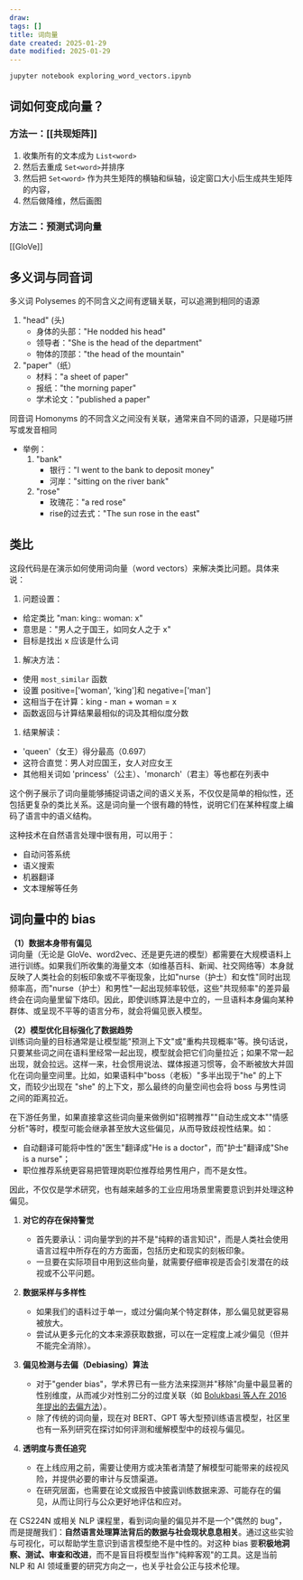 ```yaml
---
draw:
tags: []
title: 词向量
date created: 2025-01-29
date modified: 2025-01-29
---
```


```shell
jupyter notebook exploring_word_vectors.ipynb
```

## 词如何变成向量？

### 方法一：[[共现矩阵]]

1. 收集所有的文本成为 `List<word>`
2. 然后去重成 `Set<word>`并排序
3. 然后把 `Set<word>` 作为共生矩阵的横轴和纵轴，设定窗口大小后生成共生矩阵的内容，
4. 然后做降维，然后画图

### 方法二：预测式词向量

[[GloVe]]

## 多义词与同音词

多义词 Polysemes 的不同含义之间有逻辑关联，可以追溯到相同的语源

  1. "head" (头)
     - 身体的头部："He nodded his head"
     - 领导者："She is the head of the department"
     - 物体的顶部："the head of the mountain"
  2. "paper"（纸）
     - 材料："a sheet of paper"
     - 报纸："the morning paper"
     - 学术论文："published a paper"
     

同音词 Homonyms 的不同含义之间没有关联，通常来自不同的语源，只是碰巧拼写或发音相同

- 举例：
  1. "bank"
     - 银行："I went to the bank to deposit money"
     - 河岸："sitting on the river bank"
  2. "rose"
     - 玫瑰花："a red rose"
     - rise的过去式："The sun rose in the east"

## 类比

这段代码是在演示如何使用词向量（word vectors）来解决类比问题。具体来说：

1. 问题设置：
- 给定类比 "man: king:: woman: x"
- 意思是："男人之于国王，如同女人之于 x"
- 目标是找出 x 应该是什么词

1. 解决方法：
- 使用 `most_similar` 函数
- 设置 positive=['woman', 'king']和 negative=['man']
- 这相当于在计算：king - man + woman = x
- 函数返回与计算结果最相似的词及其相似度分数

1. 结果解读：
- 'queen'（女王）得分最高（0.697）
- 这符合直觉：男人对应国王，女人对应女王
- 其他相关词如 'princess'（公主）、'monarch'（君主）等也都在列表中

这个例子展示了词向量能够捕捉词语之间的语义关系，不仅仅是简单的相似性，还包括更复杂的类比关系。这是词向量一个很有趣的特性，说明它们在某种程度上编码了语言中的语义结构。

这种技术在自然语言处理中很有用，可以用于：

- 自动问答系统
- 语义搜索
- 机器翻译
- 文本理解等任务

## 词向量中的 bias

**（1）数据本身带有偏见**  
词向量（无论是 GloVe、word2vec、还是更先进的模型）都需要在大规模语料上进行训练。如果我们所收集的海量文本（如维基百科、新闻、社交网络等）本身就反映了人类社会的刻板印象或不平衡现象，比如"nurse（护士）和女性"同时出现频率高，而"nurse（护士）和男性"一起出现频率较低，这些"共现频率"的差异最终会在词向量里留下烙印。因此，即使训练算法是中立的，一旦语料本身偏向某种群体、或呈现不平等的语言分布，就会将偏见嵌入模型。

**（2）模型优化目标强化了数据趋势**  
训练词向量的目标通常是让模型能"预测上下文"或"重构共现概率"等。换句话说，只要某些词之间在语料里经常一起出现，模型就会把它们向量拉近；如果不常一起出现，就会拉远。这样一来，社会惯用说法、媒体报道习惯等，会不断被放大并固化在词向量空间里。比如，如果语料中"boss（老板）"多半出现于"he" 的上下文，而较少出现在 "she" 的上下文，那么最终的向量空间也会将 boss 与男性词之间的距离拉近。

在下游任务里，如果直接拿这些词向量来做例如"招聘推荐""自动生成文本""情感分析"等时，模型可能会继承甚至放大这些偏见，从而导致歧视性结果。如：

- 自动翻译可能将中性的"医生"翻译成"He is a doctor"，而"护士"翻译成"She is a nurse"；
- 职位推荐系统更容易把管理岗职位推荐给男性用户，而不是女性。

因此，不仅仅是学术研究，也有越来越多的工业应用场景里需要意识到并处理这种偏见。

1. **对它的存在保持警觉**
    
    - 首先要承认：词向量学到的并不是"纯粹的语言知识"，而是人类社会使用语言过程中所存在的方方面面，包括历史和现实的刻板印象。
    - 一旦要在实际项目中用到这些向量，就需要仔细审视是否会引发潜在的歧视或不公平问题。
2. **数据采样与多样性**
    
    - 如果我们的语料过于单一，或过分偏向某个特定群体，那么偏见就更容易被放大。
    - 尝试从更多元化的文本来源获取数据，可以在一定程度上减少偏见（但并不能完全消除）。
3. **偏见检测与去偏（Debiasing）算法**
    
    - 对于"gender bias"，学术界已有一些方法来探测并"移除"向量中最显著的性别维度，从而减少对性别二分的过度关联（如 [Bolukbasi 等人在 2016 年提出的去偏方法](https://arxiv.org/abs/1607.06520)）。
    - 除了传统的词向量，现在对 BERT、GPT 等大型预训练语言模型，社区里也有一系列研究在探讨如何评测和缓解模型中的歧视与偏见。
4. **透明度与责任追究**
    
    - 在上线应用之前，需要让使用方或决策者清楚了解模型可能带来的歧视风险，并提供必要的审计与反馈渠道。
    - 在研究层面，也需要在论文或报告中披露训练数据来源、可能存在的偏见，从而让同行与公众更好地评估和应对。

在 CS224N 或相关 NLP 课程里，看到词向量的偏见并不是一个"偶然的 bug"，而是提醒我们：**自然语言处理算法背后的数据与社会现状息息相关**。通过这些实验与可视化，可以帮助学生意识到语言模型绝不是中性的。对这种 bias 要**积极地洞察、测试、审查和改进**，而不是盲目将模型当作"纯粹客观"的工具。这是当前 NLP 和 AI 领域重要的研究方向之一，也关乎社会公正与技术伦理。

